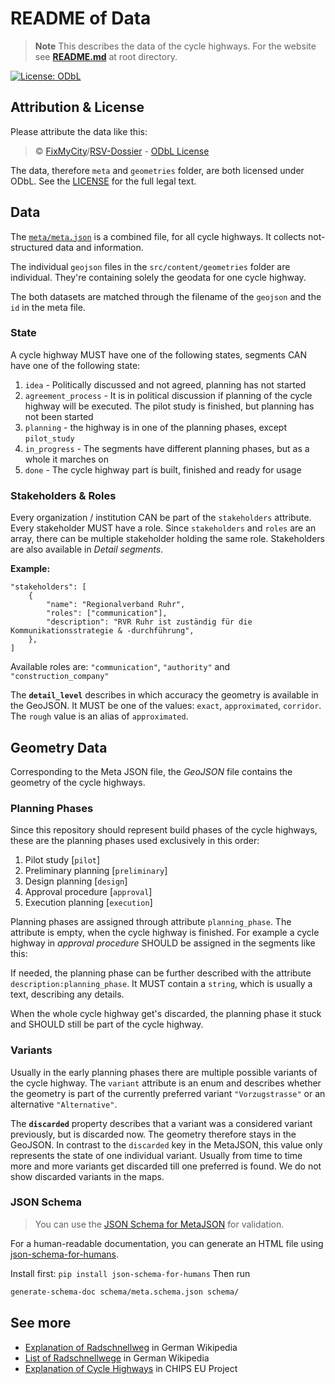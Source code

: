 # README of Data

> **Note** This describes the data of the cycle highways. For the website see [**README.md**](/README.md) at root directory.

[![License: ODbL](https://img.shields.io/badge/License-ODbL-brightgreen.svg)](https://opendatacommons.org/licenses/odbl/)

## Attribution & License

Please attribute the data like this:

> © [FixMyCity](https://fixmycity.de)/[RSV-Dossier](https://github.com/FixMyBerlin/rsv-dossier) - [ODbL License](https://opendatacommons.org/licenses/odbl/summary/index.html)

The data, therefore `meta` and `geometries` folder, are both licensed under ODbL. See the [LICENSE](./LICENSE) for the full legal text.

## Data

The [`meta/meta.json`](./meta/meta.json) is a combined file, for all cycle highways. It collects not-structured data and information.

The individual `geojson` files in the `src/content/geometries` folder are individual. They're containing solely the geodata for one cycle highway.

The both datasets are matched through the filename of the `geojson` and the `id` in the meta file.

### State

A cycle highway MUST have one of the following states, segments CAN have one of the following state:

1. `idea` - Politically discussed and not agreed, planning has not started
2. `agreement_process` - It is in political discussion if planning of the cycle highway will be executed. The pilot study is finished, but planning has not been started
3. `planning` - the highway is in one of the planning phases, except `pilot_study`
4. `in_progress` - The segments have different planning phases, but as a whole it marches on
5. `done` - The cycle highway part is built, finished and ready for usage

### Stakeholders & Roles

Every organization / institution CAN be part of the `stakeholders` attribute. Every stakeholder MUST have a role. Since `stakeholders` and `roles` are an array, there can be multiple stakeholder holding the same role. Stakeholders are also available in _Detail segments_.

**Example:**

```jsonc
"stakeholders": [
    {
        "name": "Regionalverband Ruhr",
        "roles": ["communication"],
        "description": "RVR Ruhr ist zuständig für die Kommunikationsstrategie & -durchführung",
    },
]
```

Available roles are: `"communication"`, `"authority"` and `"construction_company"`

The **`detail_level`** describes in which accuracy the geometry is available in the GeoJSON. It MUST be one of the values: `exact`, `approximated`, `corridor`. The `rough` value is an alias of `approximated`.

## Geometry Data

Corresponding to the Meta JSON file, the _GeoJSON_ file contains the geometry of the cycle highways.

### Planning Phases

Since this repository should represent build phases of the cycle highways, these are the planning phases used exclusively in this order:

1. Pilot study [`pilot`]
2. Preliminary planning [`preliminary`]
3. Design planning [`design`]
4. Approval procedure [`approval`]
5. Execution planning [`execution`]

Planning phases are assigned through attribute `planning_phase`. The attribute is empty, when the cycle highway is finished. For example a cycle highway in _approval procedure_ SHOULD be assigned in the segments like this:

If needed, the planning phase can be further described with the attribute `description:planning_phase`. It MUST contain a `string`, which is usually a text, describing any details.

When the whole cycle highway get's discarded, the planning phase it stuck and SHOULD still be part of the cycle highway.

### Variants

Usually in the early planning phases there are multiple possible variants of the cycle highway. The `variant` attribute is an enum and describes whether the geometry is part of the currently preferred variant `"Vorzugstrasse"` or an alternative `"Alternative"`.

The **`discarded`** property describes that a variant was a considered variant previously, but is discarded now. The geometry therefore stays in the GeoJSON. In contrast to the `discarded` key in the MetaJSON, this value only represents the state of one individual variant. Usually from time to time more and more variants get discarded till one preferred is found.
We do not show discarded variants in the maps.

### JSON Schema

> You can use the [JSON Schema for MetaJSON](schema/meta.schema.json) for validation.

For a human-readable documentation, you can generate an HTML file using [json-schema-for-humans](https://pypi.org/project/json-schema-for-humans/).

Install first: `pip install json-schema-for-humans`
Then run

```sh
generate-schema-doc schema/meta.schema.json schema/
```

## See more

- [Explanation of Radschnellweg](https://de.wikipedia.org/wiki/Radschnellweg) in German Wikipedia
- [List of Radschnellwege](https://de.wikipedia.org/wiki/Liste_der_Radschnellverbindungen_in_Deutschland) in German Wikipedia
- [Explanation of Cycle Highways](https://cyclehighways.eu/about/what-is-a-cycle-highway.html) in CHIPS EU Project
